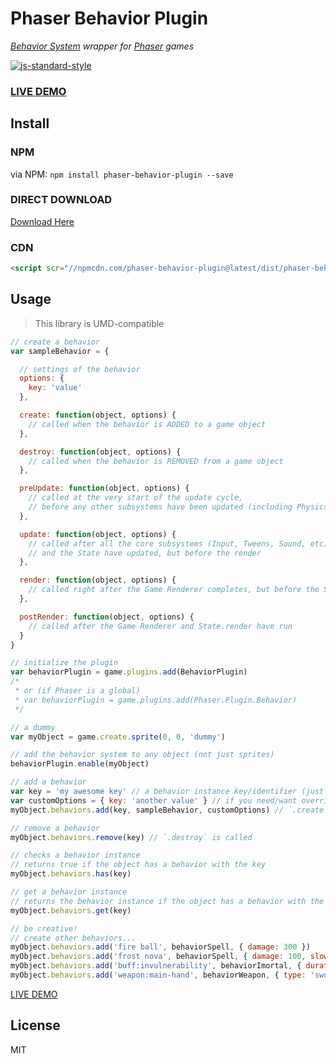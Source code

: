 # Phaser Behavior Plugin

*[Behavior System](https://github.com/luizbills/behavior-system) wrapper for [Phaser](http://phaser.io/) games*

[![js-standard-style](https://cdn.rawgit.com/feross/standard/master/badge.svg)](https://github.com/feross/standard)

### [LIVE DEMO](http://codepen.io/luizbills/pen/MKGLqZ?editors=0010)

## Install

### NPM

via NPM: `npm install phaser-behavior-plugin --save`

### DIRECT DOWNLOAD

[Download Here](https://github.com/luizbills/phaser-behavior-plugin/tree/master/dist)

### CDN

```html
<script scr="//npmcdn.com/phaser-behavior-plugin@latest/dist/phaser-behavior-plugin.js"></script>
```

## Usage

> This library is UMD-compatible

```js
// create a behavior
var sampleBehavior = {

  // settings of the behavior
  options: {
    key: 'value'
  },

  create: function(object, options) {
    // called when the behavior is ADDED to a game object
  },

  destroy: function(object, options) {
    // called when the behavior is REMOVED from a game object
  },

  preUpdate: function(object, options) {
    // called at the very start of the update cycle,
    // before any other subsystems have been updated (including Physics)
  },

  update: function(object, options) {
    // called after all the core subsystems (Input, Tweens, Sound, etc)
    // and the State have updated, but before the render
  },

  render: function(object, options) {
    // called right after the Game Renderer completes, but before the State.render
  },

  postRender: function(object, options) {
    // called after the Game Renderer and State.render have run
  }
}

// initialize the plugin
var behaviorPlugin = game.plugins.add(BehaviorPlugin)
/*
 * or (if Phaser is a global)
 * var behaviorPlugin = game.plugins.add(Phaser.Plugin.Behavior)
 */

// a dummy
var myObject = game.create.sprite(0, 0, 'dummy')

// add the behavior system to any object (not just sprites)
behaviorPlugin.enable(myObject)

// add a behavior
var key = 'my awesome key' // a behavior instance key/identifier (just need be unique)
var customOptions = { key: 'another value' } // if you need/want overrides the default options of the behavior (optional)
myObject.behaviors.add(key, sampleBehavior, customOptions) // `.create` is called

// remove a behavior
myObject.behaviors.remove(key) // `.destroy` is called

// checks a behavior instance
// returns true if the object has a behavior with the key
myObject.behaviors.has(key)

// get a behavior instance
// returns the behavior instance if the object has a behavior with the key, otherwise `undefined`
myObject.behaviors.get(key)

// be creative!
// create other behaviors...
myObject.behaviors.add('fire ball', behaviorSpell, { damage: 300 })
myObject.behaviors.add('frost nova', behaviorSpell, { damage: 100, slow: 0.4 })
myObject.behaviors.add('buff:invulnerability', behaviorImortal, { duration: 15 })
myObject.behaviors.add('weapon:main-hand', behaviorWeapon, { type: 'sword', damage: 120 })
```

[LIVE DEMO](http://codepen.io/luizbills/pen/MKGLqZ?editors=0010)

## License

MIT
